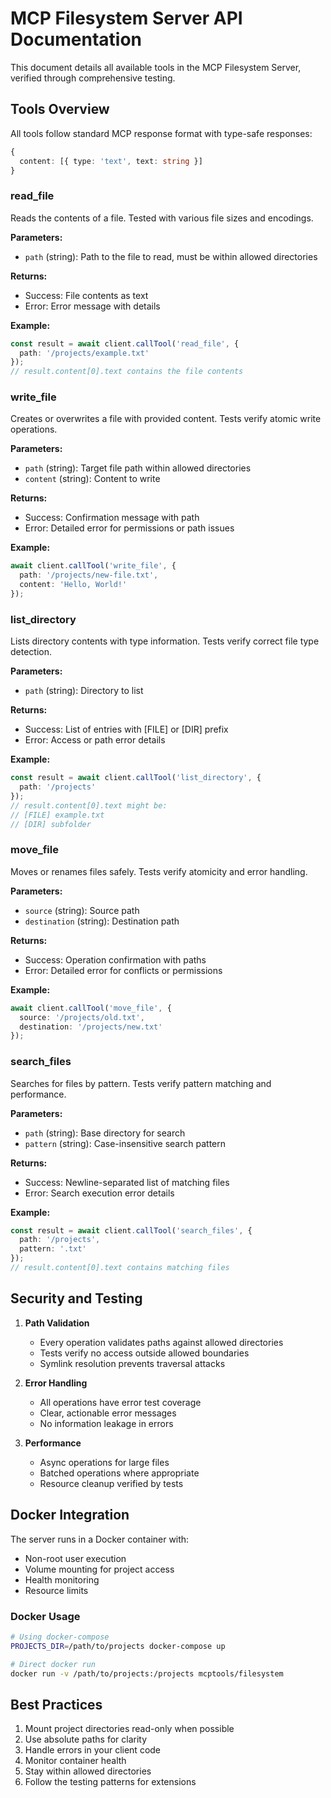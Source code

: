 # MCP Filesystem Server API Documentation

This document details all available tools in the MCP Filesystem Server, verified through comprehensive testing.

## Tools Overview

All tools follow standard MCP response format with type-safe responses:
```typescript
{
  content: [{ type: 'text', text: string }]
}
```

### read_file

Reads the contents of a file. Tested with various file sizes and encodings.

**Parameters:**
- `path` (string): Path to the file to read, must be within allowed directories

**Returns:**
- Success: File contents as text
- Error: Error message with details

**Example:**
```typescript
const result = await client.callTool('read_file', {
  path: '/projects/example.txt'
});
// result.content[0].text contains the file contents
```

### write_file

Creates or overwrites a file with provided content. Tests verify atomic write operations.

**Parameters:**
- `path` (string): Target file path within allowed directories
- `content` (string): Content to write

**Returns:**
- Success: Confirmation message with path
- Error: Detailed error for permissions or path issues

**Example:**
```typescript
await client.callTool('write_file', {
  path: '/projects/new-file.txt',
  content: 'Hello, World!'
});
```

### list_directory

Lists directory contents with type information. Tests verify correct file type detection.

**Parameters:**
- `path` (string): Directory to list

**Returns:**
- Success: List of entries with [FILE] or [DIR] prefix
- Error: Access or path error details

**Example:**
```typescript
const result = await client.callTool('list_directory', {
  path: '/projects'
});
// result.content[0].text might be:
// [FILE] example.txt
// [DIR] subfolder
```

### move_file

Moves or renames files safely. Tests verify atomicity and error handling.

**Parameters:**
- `source` (string): Source path
- `destination` (string): Destination path

**Returns:**
- Success: Operation confirmation with paths
- Error: Detailed error for conflicts or permissions

**Example:**
```typescript
await client.callTool('move_file', {
  source: '/projects/old.txt',
  destination: '/projects/new.txt'
});
```

### search_files

Searches for files by pattern. Tests verify pattern matching and performance.

**Parameters:**
- `path` (string): Base directory for search
- `pattern` (string): Case-insensitive search pattern

**Returns:**
- Success: Newline-separated list of matching files
- Error: Search execution error details

**Example:**
```typescript
const result = await client.callTool('search_files', {
  path: '/projects',
  pattern: '.txt'
});
// result.content[0].text contains matching files
```

## Security and Testing

1. **Path Validation**
   - Every operation validates paths against allowed directories
   - Tests verify no access outside allowed boundaries
   - Symlink resolution prevents traversal attacks

2. **Error Handling**
   - All operations have error test coverage
   - Clear, actionable error messages
   - No information leakage in errors

3. **Performance**
   - Async operations for large files
   - Batched operations where appropriate
   - Resource cleanup verified by tests

## Docker Integration

The server runs in a Docker container with:
- Non-root user execution
- Volume mounting for project access
- Health monitoring
- Resource limits

### Docker Usage
```bash
# Using docker-compose
PROJECTS_DIR=/path/to/projects docker-compose up

# Direct docker run
docker run -v /path/to/projects:/projects mcptools/filesystem
```

## Best Practices

1. Mount project directories read-only when possible
2. Use absolute paths for clarity
3. Handle errors in your client code
4. Monitor container health
5. Stay within allowed directories
6. Follow the testing patterns for extensions